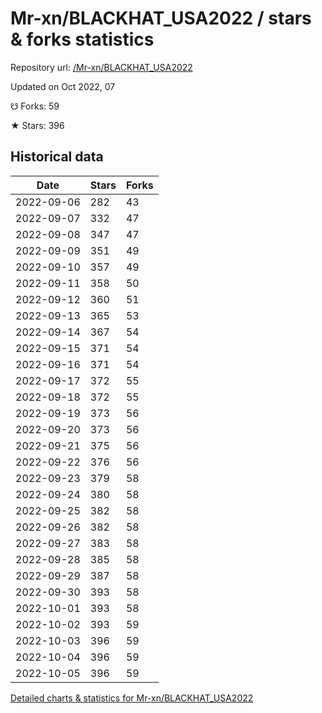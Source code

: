 # Mr-xn/BLACKHAT_USA2022 / stars & forks statistics

Repository url: [/Mr-xn/BLACKHAT_USA2022](https://github.com/Mr-xn/BLACKHAT_USA2022)

Updated on Oct 2022, 07

☋ Forks: 59

★ Stars: 396

## Historical data
| Date | Stars | Forks |
|------|-------|-------|
| 2022-09-06 | 282 | 43 | 
| 2022-09-07 | 332 | 47 | 
| 2022-09-08 | 347 | 47 | 
| 2022-09-09 | 351 | 49 | 
| 2022-09-10 | 357 | 49 | 
| 2022-09-11 | 358 | 50 | 
| 2022-09-12 | 360 | 51 | 
| 2022-09-13 | 365 | 53 | 
| 2022-09-14 | 367 | 54 | 
| 2022-09-15 | 371 | 54 | 
| 2022-09-16 | 371 | 54 | 
| 2022-09-17 | 372 | 55 | 
| 2022-09-18 | 372 | 55 | 
| 2022-09-19 | 373 | 56 | 
| 2022-09-20 | 373 | 56 | 
| 2022-09-21 | 375 | 56 | 
| 2022-09-22 | 376 | 56 | 
| 2022-09-23 | 379 | 58 | 
| 2022-09-24 | 380 | 58 | 
| 2022-09-25 | 382 | 58 | 
| 2022-09-26 | 382 | 58 | 
| 2022-09-27 | 383 | 58 | 
| 2022-09-28 | 385 | 58 | 
| 2022-09-29 | 387 | 58 | 
| 2022-09-30 | 393 | 58 | 
| 2022-10-01 | 393 | 58 | 
| 2022-10-02 | 393 | 59 | 
| 2022-10-03 | 396 | 59 | 
| 2022-10-04 | 396 | 59 | 
| 2022-10-05 | 396 | 59 | 


[Detailed charts & statistics for Mr-xn/BLACKHAT_USA2022](https://reviewgithub.com/rep/Mr-xn/BLACKHAT_USA2022)
